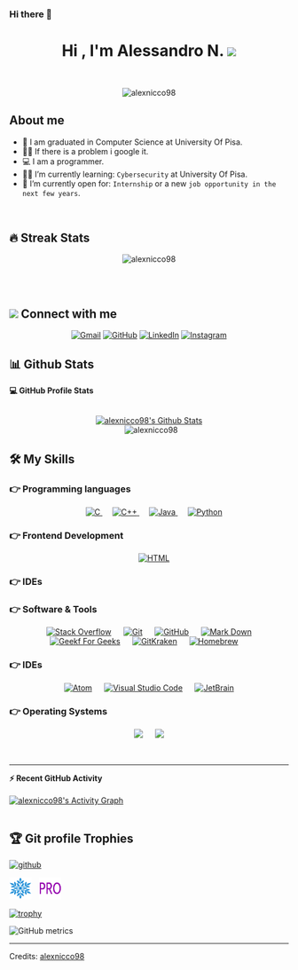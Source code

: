 ### Hi there 👋

<h1 align="center">Hi , I'm Alessandro N. <img src="https://media.giphy.com/media/hvRJCLFzcasrR4ia7z/giphy.gif" width="35"></h1>

<br>

<p align="center"> 
	<img src="https://komarev.com/ghpvc/?username=alexnicco98&label=Profile%20views&color=0e75b6&style=plastic" alt="alexnicco98" /> 
</p>


##  About me
- :school: I am graduated in Computer Science at University Of Pisa.
- :technologist: If there is a problem i google it.
- :computer: I am a programmer.
- :student: I’m currently learning: `Cybersecurity`  at University Of Pisa.
- :thinking: I’m currently open for: `Internship` or a new `job opportunity in the next few years`.

<br>

## 🔥 Streak Stats
<p align="center"><img src="https://github-readme-streak-stats.herokuapp.com/?user=alexnicco98&theme=algolia" alt="alexnicco98" /></p>

<br>
<br>

## <img src="https://media.giphy.com/media/iY8CRBdQXODJSCERIr/giphy.gif" width="30px"> Connect with me
<p align="center">
	<a href="mailto:ahmed.7oskaa@gmail.com"><img img src="https://img.shields.io/badge/gmail-%23EA4335.svg?style=plastic&logo=gmail&logoColor=white" alt="Gmail"/></a>
	<a href="https://github.com/alexnicco98"><img src="https://img.shields.io/badge/github-%23181717.svg?style=plastic&logo=github&logoColor=white" alt="GitHub"/></a>
	<a href="https://www.linkedin.com/in/alessandro-niccolini-154569236/"><img src="https://img.shields.io/badge/linkedin-%230A66C2.svg?style=plastic&logo=linkedin&logoColor=white" alt="LinkedIn"/></a>
	<a href="https://www.instagram.com/alessandroniccolini/"><img src="https://img.shields.io/badge/instagram-%23E4405F.svg?style=plastic&logo=instagram&logoColor=white" alt="Instagram"/></a>
</p>

## 📊 Github Stats

  <summary><b>💻 GitHub Profile Stats</b></summary>
  <br/>
  <p align="center">
    <a href="https://github.com/anuraghazra/github-readme-stats"><img alt="alexnicco98's Github Stats" src="https://github-readme-stats.vercel.app/api?username=alexnicco98&show_icons=true&count_private=true&theme=algolia" height="192px"/></a>
<br/>
  &nbsp;
	  <img src="https://github-readme-stats.vercel.app/api/top-langs?username=alexnicco98&langs_count=10&show_icons=true&locale=en&layout=compact&theme=algolia" alt="alexnicco98" height="192px"/>
  <br/>
  </p>


## 🛠️ My Skills

### 👉 Programming languages

<p align="center"> 
  &emsp; 
  <a href="https://www.cprogramming.com/" target="_blank"> 
    <img alt="C" src="https://img.shields.io/badge/C%20-%232370ED.svg?style=plastic&logo=c&logoColor=white">
  </a> 
  &emsp;
  <a href="https://www.w3schools.com/cpp/" target="_blank"> 
    <img alt="C++" src="https://img.shields.io/badge/C++%20-%2300599C.svg?style=plastic&logo=c%2B%2B&logoColor=white">
  </a> 
  &emsp;
  <a href="https://www.java.com" target="_blank"> 
    <img alt="Java" src="https://img.shields.io/badge/Java-%23007396.svg?style=plastic&logo=java&logoColor=white">
  </a>
  &emsp;
   <a href="https://www.python.org" target="_blank">
    <img alt="Python" src="https://img.shields.io/badge/Python%20-%2314354C.svg?style=plastic&logo=python&logoColor=white">
  </a>
</p>

### 👉 Frontend Development
<p align="center"> 
  &emsp; 
  <a href="https://www.w3.org/html/" target="_blank"> 
   <img alt="HTML" src="https://img.shields.io/badge/HTML5%20-%23E34F26.svg?style=plastic&logo=html5&logoColor=white">
  </a>   
</p>

### 👉 IDEs

 ### 👉 Software & Tools
 
<p align="center">
  &emsp;
  <a href="#"><img alt="Stack Overflow" src="https://img.shields.io/badge/-Stack%20Overflow-FE7A16?style=plastic&logo=stack-overflow&logoColor=white"></a>
  &emsp;
    <a href="#"><img alt="Git" src="https://img.shields.io/badge/Git%20-%23F05033.svg?style=plastic&logo=git&logoColor=white"></a>
  &emsp;
    <a href="#"><img alt="GitHub" src="https://img.shields.io/badge/github-%23181717.svg?style=plastic&logo=github&logoColor=white"></a>
  &emsp;
    <a href="#"><img alt="Mark Down" src="https://img.shields.io/badge/Markdown-000000?style=plastic&logo=markdown&logoColor=white"></a>
  &emsp;
    <a href="#"><img alt="Geekf For Geeks" src="https://img.shields.io/badge/geeksforgeeks-%230F9D58.svg?style=plastic&logo=geeksforgeeks&logoColor=white"></a>
  &emsp;
  <a href="#"><img alt="GitKraken" src="https://img.shields.io/badge/GitKraken-179287?style=for-the-badge&labelColor=1A1A2C&logoColor=179287&logo=gitkraken"></a>
  &emsp;
   <a href="#"><img alt="Homebrew" src="https://img.shields.io/badge/Homebrew-f9d094?style=for-the-badge&labelColor=2e2a24&logoColor=FBB040&logo=homebrew"></a>
  &emsp; 
</p>

 ### 👉 IDEs
 
<p align="center">
  &emsp;
  <a href="#"><img alt="Atom" src="https://img.shields.io/badge/atom-%2366595C.svg?&style=plastic&logo=atom&logoColor=white" /></a>
  &emsp;
    <a href="#"><img alt="Visual Studio Code" src="https://img.shields.io/badge/Visual%20Studio%20Code-0078d7.svg?style=plastic&logo=visual-studio-code&logoColor=white"></a>
  &emsp;
    <a href="#"><img alt="JetBrain" src="https://img.shields.io/badge/jetbrains-%23000000.svg?style=plastic&logo=jetbrains&logoColor=white" /></a>
  &emsp;   
</p>

 ### 👉 Operating Systems
 
<p align="center">
  &emsp;
    <a href="#"><img src="https://img.shields.io/badge/Linux-FCC624?style=plastic&logo=linux&logoColor=black"></a>
  &emsp;
    <a href="#"><img src="https://img.shields.io/badge/Windows-0078D6?style=plastic&logo=windows&logoColor=white"></a>
  &emsp; 
</p>

<br/>

----

  <summary><b>⚡ Recent GitHub Activity</b></summary>
  <br/>
   <a href="https://github.com/7oSkaaa"><img alt="alexnicco98's Activity Graph" src="https://activity-graph.herokuapp.com/graph?username=alexnicco98&custom_title=7oSkaaa's%20Contribution%20Graph&theme=react-dark" /></a>
  <br/>


<br/>

## :trophy: Git profile Trophies

[<img src='https://cdn.jsdelivr.net/npm/simple-icons@3.0.1/icons/github.svg' alt='github' height='40'>](https://github.com/alexnicco98)  

<a href='https://archiveprogram.github.com/'><img src='https://raw.githubusercontent.com/acervenky/animated-github-badges/master/assets/acbadge.gif' width='40' height='40'></a> <a href='https://github.com/pricing'><img src='https://raw.githubusercontent.com/acervenky/animated-github-badges/master/assets/pro.gif' width='40' height='40'></a> 

[![trophy](https://github-profile-trophy.vercel.app/?username=alexnicco98)](https://github.com/ryo-ma/github-profile-trophy)

![GitHub metrics](https://metrics.lecoq.io/alexnicco98)  

-----
Credits: [alexnicco98](https://github.com/alexnicco98)
